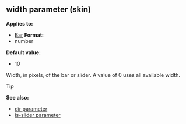 ## width parameter (skin)

<!-- -->
**Applies to:**
+   [Bar](/ref/skin/control/bar.md) <!-- -->
**Format:**
+   number
<!-- -->
**Default value:**
+   10


Width, in pixels, of the bar or slider. A value of 0 uses all
available width.

> [!TIP] 
> **See also:**
> +   [dir parameter](/ref/skin/param/dir.md) 
> +   [is-slider parameter](/ref/skin/param/is-slider.md) 